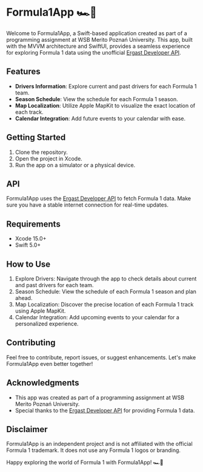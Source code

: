 # Formula1App 🏎️🏁

Welcome to Formula1App, a Swift-based application created as part of a programming assignment at WSB Merito Poznań University. This app, built with the MVVM architecture and SwiftUI, provides a seamless experience for exploring Formula 1 data using the unofficial [Ergast Developer API](https://ergast.com/api/f1).

## Features

- **Drivers Information**: Explore current and past drivers for each Formula 1 team.
- **Season Schedule**: View the schedule for each Formula 1 season.
- **Map Localization**: Utilize Apple MapKit to visualize the exact location of each track.
- **Calendar Integration**: Add future events to your calendar with ease.

## Getting Started

1. Clone the repository.
2. Open the project in Xcode.
3. Run the app on a simulator or a physical device.

## API

Formula1App uses the [Ergast Developer API](https://ergast.com/api/f1) to fetch Formula 1 data. Make sure you have a stable internet connection for real-time updates.

## Requirements

- Xcode 15.0+
- Swift 5.0+

## How to Use

1. Explore Drivers: Navigate through the app to check details about current and past drivers for each team.
2. Season Schedule: View the schedule of each Formula 1 season and plan ahead.
3. Map Localization: Discover the precise location of each Formula 1 track using Apple MapKit.
4. Calendar Integration: Add upcoming events to your calendar for a personalized experience.

## Contributing

Feel free to contribute, report issues, or suggest enhancements. Let's make Formula1App even better together!

## Acknowledgments

- This app was created as part of a programming assignment at WSB Merito Poznań University.
- Special thanks to the [Ergast Developer API](https://ergast.com/api/f1) for providing Formula 1 data.

## Disclaimer

Formula1App is an independent project and is not affiliated with the official Formula 1 trademark. It does not use any Formula 1 logos or branding.

Happy exploring the world of Formula 1 with Formula1App! 🏎️🏁

